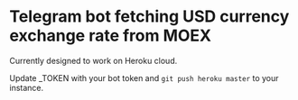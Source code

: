 # Telegram bot fetching USD currency exchange rate from MOEX

Currently designed to work on Heroku cloud.

Update _TOKEN with your bot token and `git push heroku master` to your instance.
